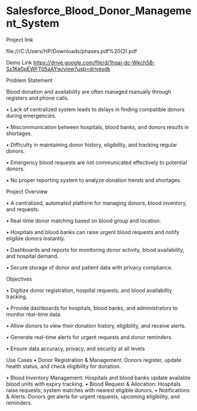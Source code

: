 # Salesforce_Blood_Donor_Management_System

Project link 

file:///C:/Users/HP/Downloads/phases.pdf%20(2).pdf

Demo Link 
https://drive.google.com/file/d/1hqai-dc-WkchSB-Ss1Ke0pEWFT05aAYw/view?usp=drivesdk

Problem Statement

Blood donation and availability are often managed manually through registers and phone calls.

• Lack of centralized system leads to delays in finding compatible donors during emergencies.

• Miscommunication between hospitals, blood banks, and donors results in shortages.

• Difficulty in maintaining donor history, eligibility, and tracking regular donors.

• Emergency blood requests are not communicated effectively to potential donors.

• No proper reporting system to analyze donation trends and shortages.
 
Project Overview

• A centralized, automated platform for managing donors, blood inventory, and requests.

• Real-time donor matching based on blood group and location.

• Hospitals and blood banks can raise urgent blood requests and notify eligible donors instantly.

• Dashboards and reports for monitoring donor activity, blood availability, and hospital demand.

• Secure storage of donor and patient data with privacy compliance.

Objectives

• Digitize donor registration, hospital requests, and blood availability tracking.

• Provide dashboards for hospitals, blood banks, and administrators to monitor real-time data.

• Allow donors to view their donation history, eligibility, and receive alerts.

• Generate real-time alerts for urgent requests and donor reminders.

• Ensure data accuracy, privacy, and security at all levels

Use Cases
• Donor Registration & Management: Donors register, update health status, and check eligibility for donation.


• Blood Inventory Management: Hospitals and blood banks update available blood units with expiry
tracking.
• Blood Request & Allocation: Hospitals raise requests; system matches with nearest eligible donors.
• Notifications & Alerts: Donors get alerts for urgent requests, upcoming eligibility, and reminders.
